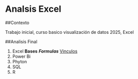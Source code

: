 # Analsis Excel

##Contexto 

Trabajo inicial, curso basico visualización de datos 2025, Excel

##Analisis Final
1. Excel
**Bases**
***Formulas***
   <ins>Vinculos</ins>
3. Power Bi
4. Phyton
5. SQL
6. R

